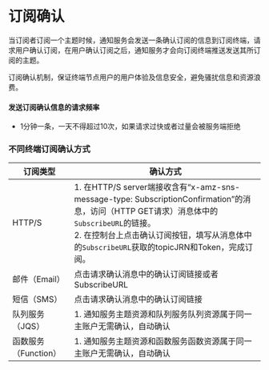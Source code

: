 # 订阅确认

当订阅者订阅一个主题时候，通知服务会发送一条确认订阅的信息到订阅终端，请求用户确认订阅，在用户确认订阅之后，通知服务才会向订阅终端推送发送其所订阅的主题。

订阅确认机制，保证终端节点用户的用户体验及信息安全，避免骚扰信息和资源浪费。



#### 发送订阅确认信息的请求频率

- 1分钟一条，一天不得超过10次，如果请求过快或者过量会被服务端拒绝

### 不同终端订阅确认方式

| 订阅类型             | 确认方式                                                     |
| -------------------- | ------------------------------------------------------------ |
| HTTP/S               | 1. 在HTTP/S server端接收含有“x-amz-sns-message-type: SubscriptionConfirmation”的消息，访问（HTTP GET请求）消息体中的`SubscribeURL`的链接。<br/>2. 在控制台上点击确认订阅按钮，填写从消息体中的`SubscribeURL`获取的topicJRN和Token，完成订阅。 |
| 邮件（Email）        | 点击请求确认消息中的确认订阅链接或者SubscribeURL             |
| 短信（SMS）          | 点击请求确认消息中的确认订阅链接                             |
| 队列服务（JQS）      | 1. 通知服务主题资源和队列服务队列资源属于同一主账户无需确认，自动确认 |
| 函数服务（Function） | 1. 通知服务主题资源和函数服务函数资源属于同一主账户无需确认，自动确认 |
